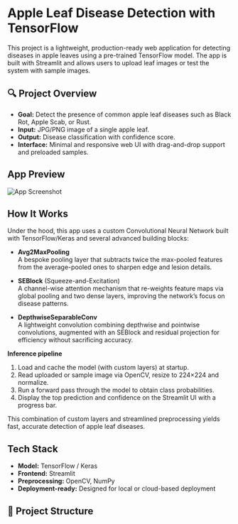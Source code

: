 # Apple Leaf Disease Detection with TensorFlow

This project is a lightweight, production-ready web application for detecting diseases in apple leaves using a pre-trained TensorFlow model. The app is built with Streamlit and allows users to upload leaf images or test the system with sample images.

## 🔍 Project Overview

- **Goal:** Detect the presence of common apple leaf diseases such as Black Rot, Apple Scab, or Rust.
- **Input:** JPG/PNG image of a single apple leaf.
- **Output:** Disease classification with confidence score.
- **Interface:** Minimal and responsive web UI with drag-and-drop support and preloaded samples.

## App Preview

![App Screenshot](./Images/test1.png)

## How It Works

Under the hood, this app uses a custom Convolutional Neural Network built with TensorFlow/Keras and several advanced building blocks:

- **Avg2MaxPooling**  
  A bespoke pooling layer that subtracts twice the max-pooled features from the average-pooled ones to sharpen edge and lesion details.

- **SEBlock** (Squeeze-and-Excitation)  
  A channel-wise attention mechanism that re-weights feature maps via global pooling and two dense layers, improving the network’s focus on disease patterns.

- **DepthwiseSeparableConv**  
  A lightweight convolution combining depthwise and pointwise convolutions, augmented with an SEBlock and residual projection for efficiency without sacrificing accuracy.

**Inference pipeline**  
1. Load and cache the model (with custom layers) at startup.  
2. Read uploaded or sample image via OpenCV, resize to 224×224 and normalize.  
3. Run a forward pass through the model to obtain class probabilities.  
4. Display the top prediction and confidence on the Streamlit UI with a progress bar.

This combination of custom layers and streamlined preprocessing yields fast, accurate detection of apple leaf diseases.  


## Tech Stack

- **Model:** TensorFlow / Keras
- **Frontend:** Streamlit
- **Preprocessing:** OpenCV, NumPy
- **Deployment-ready:** Designed for local or cloud-based deployment

## 📁 Project Structure

